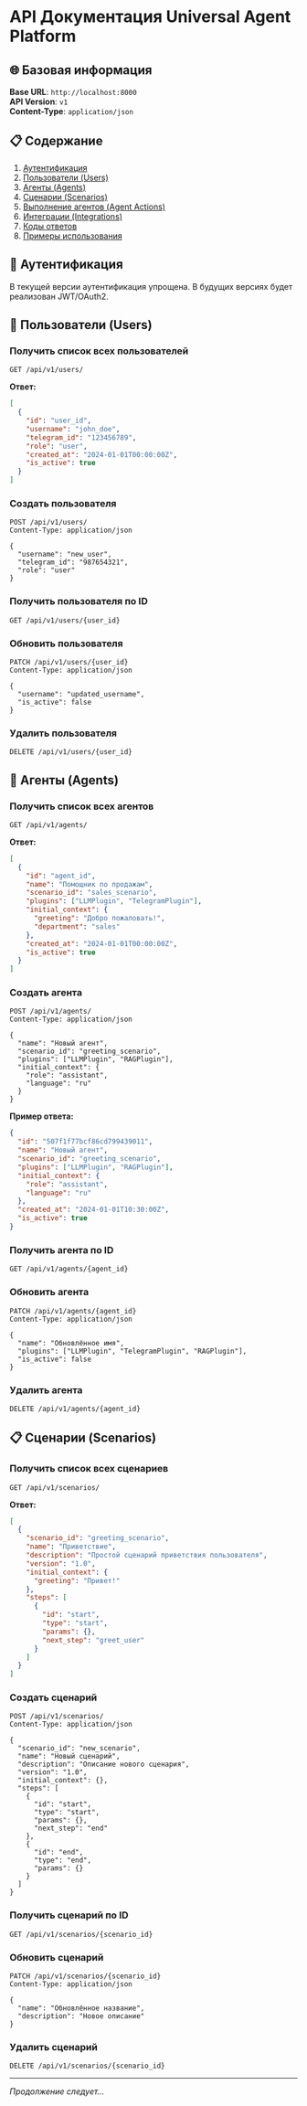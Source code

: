 # API Документация Universal Agent Platform

## 🌐 Базовая информация

**Base URL**: `http://localhost:8000`  
**API Version**: `v1`  
**Content-Type**: `application/json`

## 📋 Содержание

1. [Аутентификация](#аутентификация)
2. [Пользователи (Users)](#пользователи-users)
3. [Агенты (Agents)](#агенты-agents)
4. [Сценарии (Scenarios)](#сценарии-scenarios)
5. [Выполнение агентов (Agent Actions)](#выполнение-агентов-agent-actions)
6. [Интеграции (Integrations)](#интеграции-integrations)
7. [Коды ответов](#коды-ответов)
8. [Примеры использования](#примеры-использования)

## 🔐 Аутентификация

В текущей версии аутентификация упрощена. В будущих версиях будет реализован JWT/OAuth2.

## 👥 Пользователи (Users)

### Получить список всех пользователей
```http
GET /api/v1/users/
```

**Ответ:**
```json
[
  {
    "id": "user_id",
    "username": "john_doe",
    "telegram_id": "123456789",
    "role": "user",
    "created_at": "2024-01-01T00:00:00Z",
    "is_active": true
  }
]
```

### Создать пользователя
```http
POST /api/v1/users/
Content-Type: application/json

{
  "username": "new_user",
  "telegram_id": "987654321",
  "role": "user"
}
```

### Получить пользователя по ID
```http
GET /api/v1/users/{user_id}
```

### Обновить пользователя
```http
PATCH /api/v1/users/{user_id}
Content-Type: application/json

{
  "username": "updated_username",
  "is_active": false
}
```

### Удалить пользователя
```http
DELETE /api/v1/users/{user_id}
```

## 🤖 Агенты (Agents)

### Получить список всех агентов
```http
GET /api/v1/agents/
```

**Ответ:**
```json
[
  {
    "id": "agent_id",
    "name": "Помощник по продажам",
    "scenario_id": "sales_scenario",
    "plugins": ["LLMPlugin", "TelegramPlugin"],
    "initial_context": {
      "greeting": "Добро пожаловать!",
      "department": "sales"
    },
    "created_at": "2024-01-01T00:00:00Z",
    "is_active": true
  }
]
```

### Создать агента
```http
POST /api/v1/agents/
Content-Type: application/json

{
  "name": "Новый агент",
  "scenario_id": "greeting_scenario",
  "plugins": ["LLMPlugin", "RAGPlugin"],
  "initial_context": {
    "role": "assistant",
    "language": "ru"
  }
}
```

**Пример ответа:**
```json
{
  "id": "507f1f77bcf86cd799439011",
  "name": "Новый агент",
  "scenario_id": "greeting_scenario",
  "plugins": ["LLMPlugin", "RAGPlugin"],
  "initial_context": {
    "role": "assistant",
    "language": "ru"
  },
  "created_at": "2024-01-01T10:30:00Z",
  "is_active": true
}
```

### Получить агента по ID
```http
GET /api/v1/agents/{agent_id}
```

### Обновить агента
```http
PATCH /api/v1/agents/{agent_id}
Content-Type: application/json

{
  "name": "Обновлённое имя",
  "plugins": ["LLMPlugin", "TelegramPlugin", "RAGPlugin"],
  "is_active": false
}
```

### Удалить агента
```http
DELETE /api/v1/agents/{agent_id}
```

## 📋 Сценарии (Scenarios)

### Получить список всех сценариев
```http
GET /api/v1/scenarios/
```

**Ответ:**
```json
[
  {
    "scenario_id": "greeting_scenario",
    "name": "Приветствие",
    "description": "Простой сценарий приветствия пользователя",
    "version": "1.0",
    "initial_context": {
      "greeting": "Привет!"
    },
    "steps": [
      {
        "id": "start",
        "type": "start",
        "params": {},
        "next_step": "greet_user"
      }
    ]
  }
]
```

### Создать сценарий
```http
POST /api/v1/scenarios/
Content-Type: application/json

{
  "scenario_id": "new_scenario",
  "name": "Новый сценарий",
  "description": "Описание нового сценария",
  "version": "1.0",
  "initial_context": {},
  "steps": [
    {
      "id": "start",
      "type": "start",
      "params": {},
      "next_step": "end"
    },
    {
      "id": "end",
      "type": "end",
      "params": {}
    }
  ]
}
```

### Получить сценарий по ID
```http
GET /api/v1/scenarios/{scenario_id}
```

### Обновить сценарий
```http
PATCH /api/v1/scenarios/{scenario_id}
Content-Type: application/json

{
  "name": "Обновлённое название",
  "description": "Новое описание"
}
```

### Удалить сценарий
```http
DELETE /api/v1/scenarios/{scenario_id}
```

---

*Продолжение следует...* 